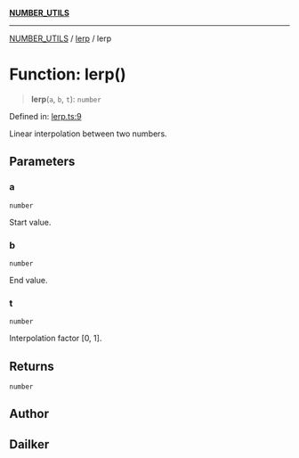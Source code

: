 [**NUMBER_UTILS**](../../README.md)

***

[NUMBER_UTILS](../../README.md) / [lerp](../README.md) / lerp

# Function: lerp()

> **lerp**(`a`, `b`, `t`): `number`

Defined in: [lerp.ts:9](https://github.com/dailker/everyutil/blob/f26e87c168ee8f020523b40693c98a91bd1abdcf/src/number/lerp.ts#L9)

Linear interpolation between two numbers.

## Parameters

### a

`number`

Start value.

### b

`number`

End value.

### t

`number`

Interpolation factor [0, 1].

## Returns

`number`

## Author

## Dailker
